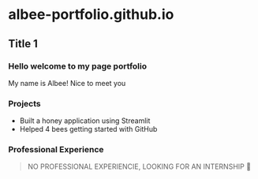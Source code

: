 # albee-portfolio.github.io

## Title 1
### Hello welcome to my page portfolio
My name is Albee! Nice to meet you

### Projects
- Built a honey application using Streamlit
- Helped 4 bees getting started with GitHub

### Professional Experience
> NO PROFESSIONAL EXPERIENCIE, LOOKING FOR AN INTERNSHIP 🐝
